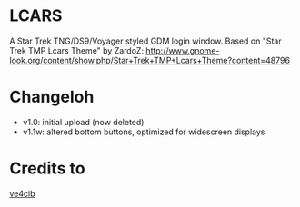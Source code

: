 # LCARS
A Star Trek TNG/DS9/Voyager styled GDM login window. Based on "Star Trek TMP Lcars Theme" by ZardoZ: http://www.gnome-look.org/content/show.php/Star+Trek+TMP+Lcars+Theme?content=48796

# Changeloh
- v1.0: initial upload (now deleted)
- v1.1w: altered bottom buttons, optimized for widescreen displays

# Credits to
[ve4cib](http://gnome-look.org/usermanager/search.php?username=ve4cib)
